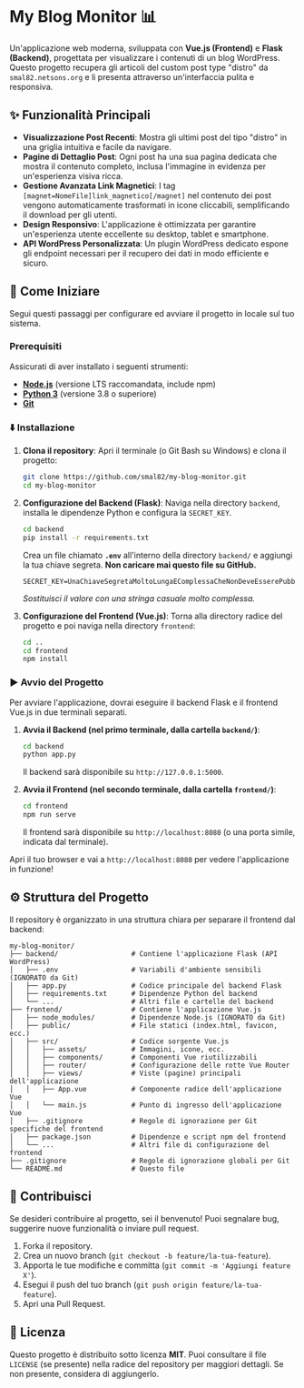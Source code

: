 # My Blog Monitor 📊

Un'applicazione web moderna, sviluppata con **Vue.js (Frontend)** e **Flask (Backend)**, progettata per visualizzare i contenuti di un blog WordPress. Questo progetto recupera gli articoli del custom post type "distro" da `smal82.netsons.org` e li presenta attraverso un'interfaccia pulita e responsiva.

## ✨ Funzionalità Principali

  * **Visualizzazione Post Recenti**: Mostra gli ultimi post del tipo "distro" in una griglia intuitiva e facile da navigare.
  * **Pagine di Dettaglio Post**: Ogni post ha una sua pagina dedicata che mostra il contenuto completo, inclusa l'immagine in evidenza per un'esperienza visiva ricca.
  * **Gestione Avanzata Link Magnetici**: I tag `[magnet=NomeFile]link_magnetico[/magnet]` nel contenuto dei post vengono automaticamente trasformati in icone cliccabili, semplificando il download per gli utenti.
  * **Design Responsivo**: L'applicazione è ottimizzata per garantire un'esperienza utente eccellente su desktop, tablet e smartphone.
  * **API WordPress Personalizzata**: Un plugin WordPress dedicato espone gli endpoint necessari per il recupero dei dati in modo efficiente e sicuro.
## 🚀 Come Iniziare

Segui questi passaggi per configurare ed avviare il progetto in locale sul tuo sistema.

### Prerequisiti

Assicurati di aver installato i seguenti strumenti:

  * [**Node.js**](https://nodejs.org/en/) (versione LTS raccomandata, include npm)
  * [**Python 3**](https://www.python.org/downloads/) (versione 3.8 o superiore)
  * [**Git**](https://git-scm.com/downloads)

### ⬇️ Installazione

1.  **Clona il repository**:
    Apri il terminale (o Git Bash su Windows) e clona il progetto:

    ```bash
    git clone https://github.com/smal82/my-blog-monitor.git
    cd my-blog-monitor
    ```

2.  **Configurazione del Backend (Flask)**:
    Naviga nella directory `backend`, installa le dipendenze Python e configura la `SECRET_KEY`.

    ```bash
    cd backend
    pip install -r requirements.txt
    ```

    Crea un file chiamato **`.env`** all'interno della directory `backend/` e aggiungi la tua chiave segreta. **Non caricare mai questo file su GitHub.**

    ```
    SECRET_KEY=UnaChiaveSegretaMoltoLungaEComplessaCheNonDeveEsserePubblica
    ```

    *Sostituisci il valore con una stringa casuale molto complessa.*

3.  **Configurazione del Frontend (Vue.js)**:
    Torna alla directory radice del progetto e poi naviga nella directory `frontend`:

    ```bash
    cd ..
    cd frontend
    npm install
    ```

### ▶️ Avvio del Progetto

Per avviare l'applicazione, dovrai eseguire il backend Flask e il frontend Vue.js in due terminali separati.

1.  **Avvia il Backend (nel primo terminale, dalla cartella `backend/`)**:

    ```bash
    cd backend
    python app.py
    ```

    Il backend sarà disponibile su `http://127.0.0.1:5000`.

2.  **Avvia il Frontend (nel secondo terminale, dalla cartella `frontend/`)**:

    ```bash
    cd frontend
    npm run serve
    ```

    Il frontend sarà disponibile su `http://localhost:8080` (o una porta simile, indicata dal terminale).

Apri il tuo browser e vai a `http://localhost:8080` per vedere l'applicazione in funzione\!

## ⚙️ Struttura del Progetto

Il repository è organizzato in una struttura chiara per separare il frontend dal backend:

```
my-blog-monitor/
├── backend/                  # Contiene l'applicazione Flask (API WordPress)
│   ├── .env                  # Variabili d'ambiente sensibili (IGNORATO da Git)
│   ├── app.py                # Codice principale del backend Flask
│   ├── requirements.txt      # Dipendenze Python del backend
│   └── ...                   # Altri file e cartelle del backend
├── frontend/                 # Contiene l'applicazione Vue.js
│   ├── node_modules/         # Dipendenze Node.js (IGNORATO da Git)
│   ├── public/               # File statici (index.html, favicon, ecc.)
│   ├── src/                  # Codice sorgente Vue.js
│   │   ├── assets/           # Immagini, icone, ecc.
│   │   ├── components/       # Componenti Vue riutilizzabili
│   │   ├── router/           # Configurazione delle rotte Vue Router
│   │   ├── views/            # Viste (pagine) principali dell'applicazione
│   │   ├── App.vue           # Componente radice dell'applicazione Vue
│   │   └── main.js           # Punto di ingresso dell'applicazione Vue
│   ├── .gitignore            # Regole di ignorazione per Git specifiche del frontend
│   ├── package.json          # Dipendenze e script npm del frontend
│   └── ...                   # Altri file di configurazione del frontend
├── .gitignore                # Regole di ignorazione globali per Git
└── README.md                 # Questo file
```
## 🤝 Contribuisci

Se desideri contribuire al progetto, sei il benvenuto\! Puoi segnalare bug, suggerire nuove funzionalità o inviare pull request.

1.  Forka il repository.
2.  Crea un nuovo branch (`git checkout -b feature/la-tua-feature`).
3.  Apporta le tue modifiche e committa (`git commit -m 'Aggiungi feature X'`).
4.  Esegui il push del tuo branch (`git push origin feature/la-tua-feature`).
5.  Apri una Pull Request.

## 📄 Licenza

Questo progetto è distribuito sotto licenza **MIT**. Puoi consultare il file `LICENSE` (se presente) nella radice del repository per maggiori dettagli. Se non presente, considera di aggiungerlo.
